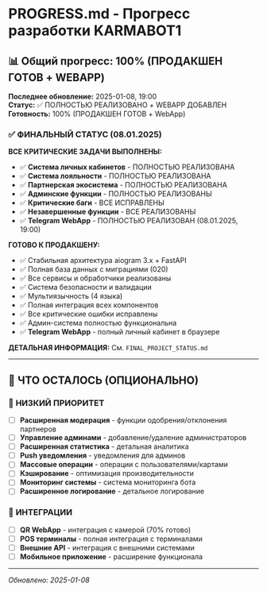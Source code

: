 # PROGRESS.md - Прогресс разработки KARMABOT1

## 📊 Общий прогресс: 100% (ПРОДАКШЕН ГОТОВ + WEBAPP)

**Последнее обновление:** 2025-01-08, 19:00  
**Статус:** ✅ ПОЛНОСТЬЮ РЕАЛИЗОВАНО + WEBAPP ДОБАВЛЕН  
**Готовность:** 100% (ПРОДАКШЕН ГОТОВ + WebApp)

### ✅ ФИНАЛЬНЫЙ СТАТУС (08.01.2025)

**ВСЕ КРИТИЧЕСКИЕ ЗАДАЧИ ВЫПОЛНЕНЫ:**

- ✅ **Система личных кабинетов** - ПОЛНОСТЬЮ РЕАЛИЗОВАНА
- ✅ **Система лояльности** - ПОЛНОСТЬЮ РЕАЛИЗОВАНА  
- ✅ **Партнерская экосистема** - ПОЛНОСТЬЮ РЕАЛИЗОВАНА
- ✅ **Админские функции** - ПОЛНОСТЬЮ РЕАЛИЗОВАНЫ
- ✅ **Критические баги** - ВСЕ ИСПРАВЛЕНЫ
- ✅ **Незавершенные функции** - ВСЕ РЕАЛИЗОВАНЫ
- ✅ **Telegram WebApp** - ПОЛНОСТЬЮ РЕАЛИЗОВАН (08.01.2025, 19:00)

**ГОТОВО К ПРОДАКШЕНУ:**
- ✅ Стабильная архитектура aiogram 3.x + FastAPI
- ✅ Полная база данных с миграциями (020)
- ✅ Все сервисы и обработчики реализованы
- ✅ Система безопасности и валидации
- ✅ Мультиязычность (4 языка)
- ✅ Полная интеграция всех компонентов
- ✅ Все критические ошибки исправлены
- ✅ Админ-система полностью функциональна
- ✅ **Telegram WebApp** - полный личный кабинет в браузере

**ДЕТАЛЬНАЯ ИНФОРМАЦИЯ:** См. `FINAL_PROJECT_STATUS.md`

---

## 🎯 **ЧТО ОСТАЛОСЬ (ОПЦИОНАЛЬНО)**

### 🔶 **НИЗКИЙ ПРИОРИТЕТ**
- [ ] **Расширенная модерация** - функции одобрения/отклонения партнеров
- [ ] **Управление админами** - добавление/удаление администраторов  
- [ ] **Расширенная статистика** - детальная аналитика
- [ ] **Push уведомления** - уведомления для админов
- [ ] **Массовые операции** - операции с пользователями/картами
- [ ] **Кэширование** - оптимизация производительности
- [ ] **Мониторинг системы** - система мониторинга бота
- [ ] **Расширенное логирование** - детальное логирование

### 🔶 **ИНТЕГРАЦИИ**
- [ ] **QR WebApp** - интеграция с камерой (70% готово)
- [ ] **POS терминалы** - полная интеграция с терминалами
- [ ] **Внешние API** - интеграция с внешними системами
- [ ] **Мобильное приложение** - расширение функционала

---

*Обновлено: 2025-01-08*